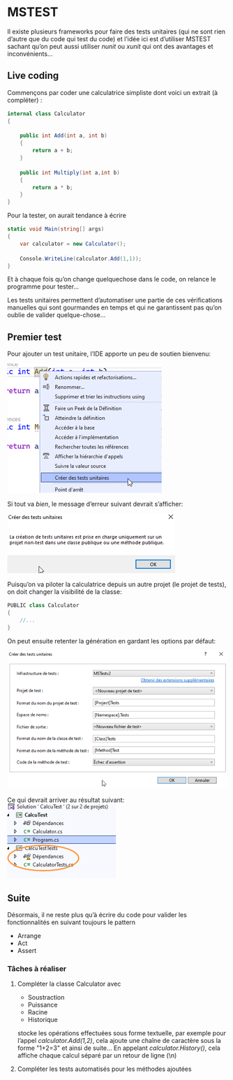 # MSTEST
Il existe plusieurs frameworks pour faire des tests unitaires (qui ne sont rien d’autre que du code qui test du code) et l’idée ici est d’utiliser MSTEST sachant qu’on peut aussi utiliser *nunit* ou *xunit* qui ont des avantages et inconvénients...

## Live coding
Commençons par coder une calculatrice simpliste dont voici un extrait (à compléter) :

```csharp
internal class Calculator
{

    public int Add(int a, int b)
    {
        return a + b;
    }

    public int Multiply(int a,int b)
    {
        return a * b;
    }
}
```

Pour la tester, on aurait tendance à écrire
```csharp
static void Main(string[] args)
{
    var calculator = new Calculator();

    Console.WriteLine(calculator.Add(1,1));
}
```

Et à chaque fois qu’on change quelquechose dans le code, on relance le programme pour tester...

Les tests unitaires permettent d’automatiser une partie de ces vérifications manuelles qui sont gourmandes en temps et qui ne garantissent pas qu’on oublie de valider quelque-chose...

## Premier test
Pour ajouter un test unitaire, l’IDE apporte un peu de soutien bienvenu:

![Alt text](calc-create-tests.png)

Si tout va *bien*, le message d’erreur suivant devrait s’afficher:

![Alt text](calc-create-tests-error-1.png)

Puisqu’on va piloter la calculatrice depuis un autre projet (le projet de tests), on doit changer la visibilité de la classe:
```csharp
PUBLIC class Calculator
{
    //...
}
```

On peut ensuite retenter la génération en gardant les options par défaut:

![Alt text](calc-create-tests-options.png)

Ce qui devrait arriver au résultat suivant:
![Alt text](calc-create-tests-done.png)

## Suite
Désormais, il ne reste plus qu’à écrire du code pour valider les fonctionnalités en suivant toujours le pattern 
- Arrange
- Act
- Assert

### Tâches à réaliser

1. Compléter la classe Calculator avec
   - Soustraction
   - Puissance
   - Racine
   - Historique
   
   stocke les opérations effectuées sous forme textuelle, par exemple pour l’appel *calculator.Add(1,2)*, cela ajoute une chaîne de caractère sous la forme "1+2=3" et ainsi de suite...
   En appelant *calculator.History()*, cela affiche chaque calcul séparé par un retour de ligne (\\n)
1. Compléter les tests automatisés pour les méthodes ajoutées
